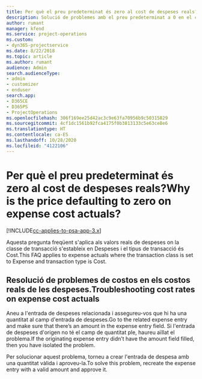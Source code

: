 ```yaml
---
title: Per què el preu predeterminat és zero al cost de despeses reals?
description: Solució de problemes amb el preu predeterminat a 0 en el cost de despeses real.
author: rumant
manager: kfend
ms.service: project-operations
ms.custom:
- dyn365-projectservice
ms.date: 8/22/2018
ms.topic: article
ms.author: rumant
audience: Admin
search.audienceType:
- admin
- customizer
- enduser
search.app:
- D365CE
- D365PS
- ProjectOperations
ms.openlocfilehash: 306f169ee25d42ac3c9e63fa70956b9c50315829
ms.sourcegitcommit: 4cf1dc1561b92fca4175f0b3813133c5e63ce8e6
ms.translationtype: HT
ms.contentlocale: ca-ES
ms.lasthandoff: 10/28/2020
ms.locfileid: "4122106"
---
```

# <a name="why-is-the-price-defaulting-to-zero-on-expense-cost-actuals"></a><span data-ttu-id="dfa5d-103">Per què el preu predeterminat és zero al cost de despeses reals?</span><span class="sxs-lookup"><span data-stu-id="dfa5d-103">Why is the price defaulting to zero on expense cost actuals?</span></span>

[!INCLUDE[cc-applies-to-psa-app-3.x](../includes/cc-applies-to-psa-app-3x.md)]

<span data-ttu-id="dfa5d-104">Aquesta pregunta freqüent s'aplica als valors reals de despeses on la classe de transacció s'estableix en Despeses i el tipus de transacció és Cost.</span><span class="sxs-lookup"><span data-stu-id="dfa5d-104">This FAQ applies to expense actuals where the transaction class is set to Expense and transaction type is Cost.</span></span>

## <a name="troubleshooting-cost-rates-on-expense-cost-actuals"></a><span data-ttu-id="dfa5d-105">Resolució de problemes de costos en els costos reals de les despeses.</span><span class="sxs-lookup"><span data-stu-id="dfa5d-105">Troubleshooting cost rates on expense cost actuals</span></span>

<span data-ttu-id="dfa5d-106">Aneu a l'entrada de despeses relacionada i assegureu-vos que hi ha una quantitat al camp d'entrada de despeses.</span><span class="sxs-lookup"><span data-stu-id="dfa5d-106">Go to the related expense entry and make sure that there’s an amount in the expense entry field.</span></span> <span data-ttu-id="dfa5d-107">Si l'entrada de despeses d'origen no té el camp de quantitat ple, haureu aïllat el problema.</span><span class="sxs-lookup"><span data-stu-id="dfa5d-107">If the originating expense entry didn’t have the amount field filled, then you have isolated the problem.</span></span>
 
<span data-ttu-id="dfa5d-108">Per solucionar aquest problema, torneu a crear l'entrada de despesa amb una quantitat vàlida i aproveu-la.</span><span class="sxs-lookup"><span data-stu-id="dfa5d-108">To solve this problem, recreate the expense entry with a valid amount and approve it.</span></span>
